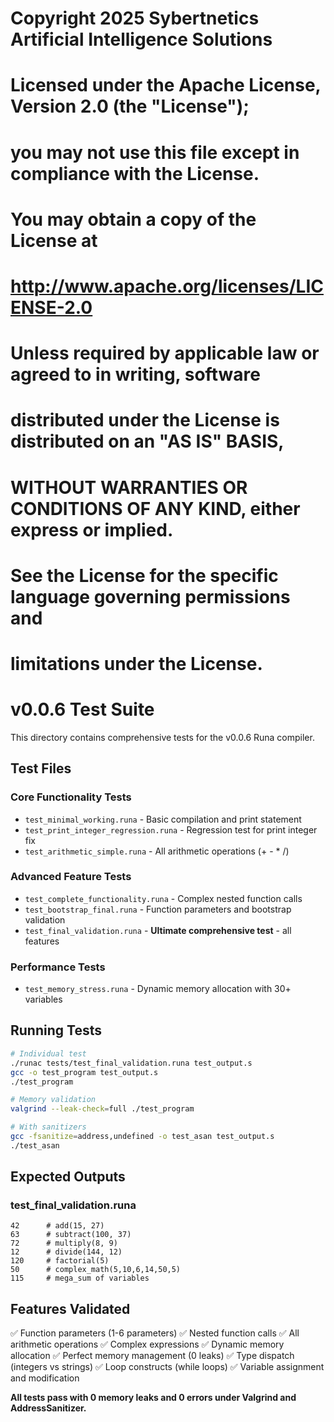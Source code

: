 # Copyright 2025 Sybertnetics Artificial Intelligence Solutions
#
# Licensed under the Apache License, Version 2.0 (the "License");
# you may not use this file except in compliance with the License.
# You may obtain a copy of the License at
#
#     http://www.apache.org/licenses/LICENSE-2.0
#
# Unless required by applicable law or agreed to in writing, software
# distributed under the License is distributed on an "AS IS" BASIS,
# WITHOUT WARRANTIES OR CONDITIONS OF ANY KIND, either express or implied.
# See the License for the specific language governing permissions and
# limitations under the License.
# v0.0.6 Test Suite

This directory contains comprehensive tests for the v0.0.6 Runa compiler.

## Test Files

### Core Functionality Tests
- `test_minimal_working.runa` - Basic compilation and print statement
- `test_print_integer_regression.runa` - Regression test for print integer fix
- `test_arithmetic_simple.runa` - All arithmetic operations (+ - * /)

### Advanced Feature Tests
- `test_complete_functionality.runa` - Complex nested function calls
- `test_bootstrap_final.runa` - Function parameters and bootstrap validation
- `test_final_validation.runa` - **Ultimate comprehensive test** - all features

### Performance Tests
- `test_memory_stress.runa` - Dynamic memory allocation with 30+ variables

## Running Tests

```bash
# Individual test
./runac tests/test_final_validation.runa test_output.s
gcc -o test_program test_output.s
./test_program

# Memory validation
valgrind --leak-check=full ./test_program

# With sanitizers
gcc -fsanitize=address,undefined -o test_asan test_output.s
./test_asan
```

## Expected Outputs

### test_final_validation.runa
```
42      # add(15, 27)
63      # subtract(100, 37)
72      # multiply(8, 9)
12      # divide(144, 12)
120     # factorial(5)
50      # complex_math(5,10,6,14,50,5)
115     # mega_sum of variables
```

## Features Validated

✅ Function parameters (1-6 parameters)
✅ Nested function calls
✅ All arithmetic operations
✅ Complex expressions
✅ Dynamic memory allocation
✅ Perfect memory management (0 leaks)
✅ Type dispatch (integers vs strings)
✅ Loop constructs (while loops)
✅ Variable assignment and modification

**All tests pass with 0 memory leaks and 0 errors under Valgrind and AddressSanitizer.**